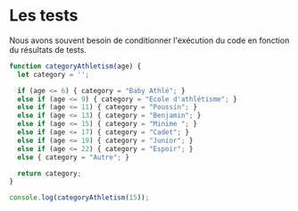 # Les tests

Nous avons souvent besoin de conditionner l'exécution du code en fonction du résultats de tests.

```javascript runnable
function categoryAthletism(age) {
  let category = '';

  if (age <= 6) { category = "Baby Athlé"; }
  else if (age <= 9) { category = "Ecole d'athlétisme"; }
  else if (age <= 11) { category = "Poussin"; }
  else if (age <= 13) { category = "Benjamin"; }
  else if (age <= 15) { category = "Minime "; }
  else if (age <= 17) { category = "Cadet"; }
  else if (age <= 19) { category = "Junior"; }
  else if (age <= 22) { category = "Espoir"; }
  else { category = "Autre"; }

  return category;
}

console.log(categoryAthletism(15));
```
